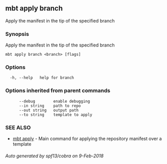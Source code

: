 ## mbt apply branch

Apply the manifest in the tip of the specified branch

### Synopsis


Apply the manifest in the tip of the specified branch 

	

```
mbt apply branch <branch> [flags]
```

### Options

```
  -h, --help   help for branch
```

### Options inherited from parent commands

```
      --debug        enable debugging
      --in string    path to repo
      --out string   output path
      --to string    template to apply
```

### SEE ALSO
* [mbt apply](mbt_apply.md)	 - Main command for applying the repository manifest over a template

###### Auto generated by spf13/cobra on 9-Feb-2018
